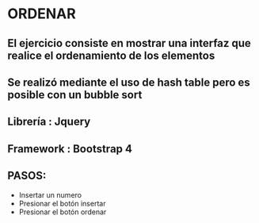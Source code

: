 # ORDENAR 
## El ejercicio consiste en mostrar una interfaz que realice el ordenamiento de los elementos
## Se realizó mediante el uso de hash table pero es posible con un bubble sort 
## Librería : Jquery 
## Framework : Bootstrap 4 
## PASOS:
* Insertar un numero 
* Presionar el botón insertar 
* Presionar el botón ordenar
